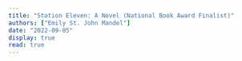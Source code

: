 ```yaml
---
title: "Station Eleven: A Novel (National Book Award Finalist)"
authors: ["Emily St. John Mandel"]
date: "2022-09-05"
display: true
read: true
---
```


